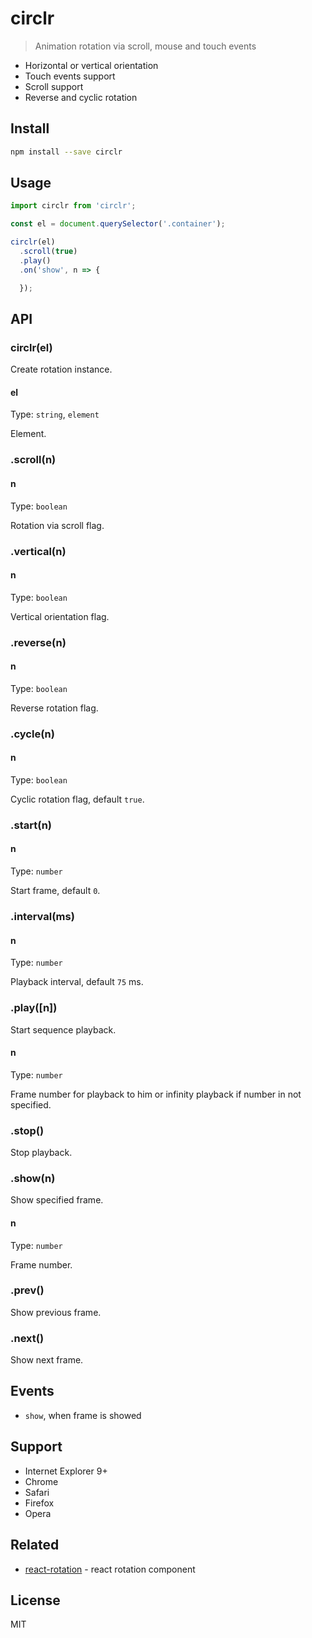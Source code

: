 # circlr

> Animation rotation via scroll, mouse and touch events

* Horizontal or vertical orientation
* Touch events support
* Scroll support
* Reverse and cyclic rotation

## Install

```sh
npm install --save circlr
```

## Usage

```js
import circlr from 'circlr';

const el = document.querySelector('.container');

circlr(el)
  .scroll(true)
  .play()
  .on('show', n => {

  });
```

## API

### circlr(el)

Create rotation instance.

#### el

Type: `string`, `element`

Element.

### .scroll(n)

#### n

Type: `boolean`

Rotation via scroll flag.

### .vertical(n)

#### n

Type: `boolean`

Vertical orientation flag.

### .reverse(n)

#### n

Type: `boolean`

Reverse rotation flag.

### .cycle(n)

#### n

Type: `boolean`

Cyclic rotation flag, default `true`.

### .start(n)

#### n

Type: `number`

Start frame, default `0`.

### .interval(ms)

#### n

Type: `number`

Playback interval, default `75` ms.

### .play([n])

Start sequence playback.

#### n

Type: `number`

Frame number for playback to him or infinity playback if number in not specified.

### .stop()

Stop playback.

### .show(n)

Show specified frame.

#### n

Type: `number`

Frame number.

### .prev()

Show previous frame.

### .next()

Show next frame.

## Events

* `show`, when frame is showed

## Support

* Internet Explorer 9+
* Chrome
* Safari
* Firefox
* Opera

## Related

* [react-rotation][react-rotation] - react rotation component

## License

MIT

[react-rotation]: https://github.com/andrepolischuk/react-rotation
